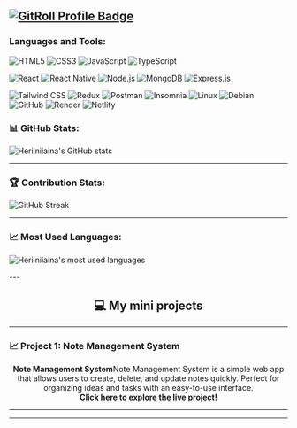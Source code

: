 <!--<h1 align="center">Hi 👋, I'm Heriniaina</h1>

<p align="center">
  I am a JavaScript developer specializing in the MERN stack, building robust and modern web applications.
</p>

- 🌱 I’m currently learning **React and TypeScript and Python**. -->


<a href="https://gitroll.io/profile/u4dNIQ47pZRVYDuimdWfkLsVGYbj2" target="_blank"><img src="https://gitroll.io/api/badges/profiles/v1/u4dNIQ47pZRVYDuimdWfkLsVGYbj2" alt="GitRoll Profile Badge"/></a>
---

<h3 align="left">Languages and Tools:</h3>

![HTML5](https://img.shields.io/badge/HTML5-%23E34F26.svg?style=for-the-badge&logo=html5&logoColor=white)
![CSS3](https://img.shields.io/badge/CSS3-%231572B6.svg?style=for-the-badge&logo=css3&logoColor=white)
![JavaScript](https://img.shields.io/badge/JavaScript-%23F7DF1E.svg?style=for-the-badge&logo=javascript&logoColor=black)
![TypeScript](https://img.shields.io/badge/TypeScript-%231572B6.svg?style=for-the-badge&logo=typescript&logoColor=white)
<!--![Python](https://img.shields.io/badge/Python-%231572B6.svg?style=for-the-badge&logo=python&logoColor=white)-->
![React](https://img.shields.io/badge/React-%2361DAFB.svg?style=for-the-badge&logo=react&logoColor=black)
![React Native](https://img.shields.io/badge/React_Native-%2320232a.svg?style=for-the-badge&logo=react&logoColor=%2361DAFB)
![Node.js](https://img.shields.io/badge/Node.js-%23339933.svg?style=for-the-badge&logo=node.js&logoColor=white)
![MongoDB](https://img.shields.io/badge/MongoDB-%2347A248.svg?style=for-the-badge&logo=mongodb&logoColor=white)
![Express.js](https://img.shields.io/badge/Express.js-%23000000.svg?style=for-the-badge&logo=express&logoColor=white)
<!--![Django](https://img.shields.io/badge/Django-%231572B6.svg?style=for-the-badge&logo=django&logoColor=white)-->
![Tailwind CSS](https://img.shields.io/badge/TailwindCSS-%2338B2AC.svg?style=for-the-badge&logo=tailwind-css&logoColor=white)
![Redux](https://img.shields.io/badge/redux-764ABC?style=for-the-badge&logo=redux&logoColor=white)
![Postman](https://img.shields.io/badge/Postman-%23FF6C37.svg?style=for-the-badge&logo=postman&logoColor=white)
![Insomnia](https://img.shields.io/badge/-Insomnia-5849BE?style=for-the-badge&logo=insomnia&logoColor=white)
![Linux](https://img.shields.io/badge/Linux-%23121011.svg?style=for-the-badge&logo=linux&logoColor=white)
![Debian](https://img.shields.io/badge/debian-red?style=for-the-badge&logo=debian&logoColor=orange&color=darkred)
![GitHub](https://img.shields.io/badge/GitHub-%23121011.svg?style=for-the-badge&logo=github&logoColor=white)
![Render](https://img.shields.io/badge/Render-%23121011.svg?style=for-the-badge&logo=render&logoColor=white)
![Netlify](https://img.shields.io/badge/Netlify-%23121011.svg?style=for-the-badge&logo=netlify&logoColor=white)


<h3 align="left">📊 GitHub Stats:</h3>

<p align="left">
  <img align="center" src="https://github-readme-stats.vercel.app/api?username=Heriiniiaina&show_icons=true&locale=en" alt="Heriiniiaina's GitHub stats" />
</p>

---

<h3 align="left">🏆 Contribution Stats:</h3>

<p align="left">
  <img align="center" src="https://github-readme-streak-stats.herokuapp.com/?user=Heriiniiaina&count_private=true&include_all_commits=true" alt="GitHub Streak" />
</p>


---

<h3 align="left">📈 Most Used Languages:</h3>
<p align="left">
  <img align="center" src="https://api.githubtrends.io/user/svg/Heriiniiaina/langs?time_range=all_time&include_private=true&compact=true" alt="Heriiniiaina's most used languages" /> 
<!--  <img align="center" src="./top-langs.svg" alt="Heriiniiaina's most used languages" />  -->
</p>
<!--
<p align="left">
    <img align="center" src="https://api.githubtrends.io/user/svg/Heriiniiaina/langs?time_range=all_time&include_private=true" alt="Heriiniiaina's most used languages" />
 <img align="center" src="https://api.githubtrends.io/user/svg/Heriiniiaina/langs?time_range=all_time&include_private=true&compact=true" alt="Heriiniiaina's most used languages" />
 ![Top Langs](https://github-readme-stats.vercel.app/api/top-langs/?username=Heriiniiaina&langs_count=8)
</p>
-->
<!--
![Langages les plus utilisés](https://api.githubtrends.io/user/svg/Heriiniiaina/langs?time_range=all_time&include_private=true)
-->
---

<h2 align="center">💻 My mini projects</h2>

---

<h3 align="left">📈 Project 1: Note Management System</h3>



<p align="center">
  <strong>Note Management System</strong>Note Management System is a simple web app that allows users to create, delete, and update notes quickly. Perfect for organizing ideas and tasks with an easy-to-use interface. <br>

  <a href="https://notesmemos.netlify.app/" target="_blank">
    <strong>Click here to explore the live project!</strong>
  </a>
</p>

---

<!--
<h3 align="left">Connect with me:</h3>
<p align="left">
  <a href="https://web.facebook.com/profile.php?id=100010172414862" target="_blank">
    <img align="center" src="https://cdn.jsdelivr.net/npm/simple-icons@v3/icons/facebook.svg" alt="Facebook" height="30" width="40" />
  </a>
</p>
-->
---
